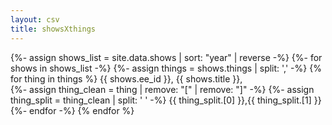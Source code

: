 ```yaml
---
layout: csv
title: showsXthings
---
```

{%- assign shows_list = site.data.shows | sort: "year" | reverse -%}
	{%- for shows in shows_list -%}
	{%- assign things = shows.things | split: ',' -%}
	{% for thing in things %}
	{{ shows.ee_id }}, {{ shows.title }},  
	{%- assign thing_clean = thing | remove: "[" | remove: "]" -%}
	{%- assign thing_split = thing_clean | split: ' ' -%}
	{{ thing_split.[0] }},{{ thing_split.[1] }}  
	{%- endfor -%}
{% endfor %}

